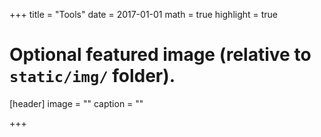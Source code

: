 +++
title = "Tools"
date = 2017-01-01
math = true
highlight = true

# Optional featured image (relative to `static/img/` folder).
[header]
image = ""
caption = ""

+++
